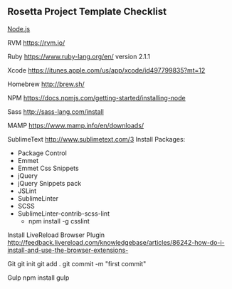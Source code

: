 Rosetta Project Template Checklist
----------------------------------

[Node.js](https://nodejs.org/)

RVM
https://rvm.io/

Ruby
https://www.ruby-lang.org/en/
version 2.1.1

Xcode
https://itunes.apple.com/us/app/xcode/id497799835?mt=12

Homebrew
http://brew.sh/

NPM
https://docs.npmjs.com/getting-started/installing-node

Sass
http://sass-lang.com/install

MAMP
https://www.mamp.info/en/downloads/

SublimeText
http://www.sublimetext.com/3
Install Packages:
- Package Control
- Emmet
- Emmet Css Snippets
- jQuery
- jQuery Snippets pack
- JSLint
- SublimeLinter
- SCSS
- SublimeLinter-contrib-scss-lint
  - npm install -g csslint

Install LiveReload Browser Plugin
http://feedback.livereload.com/knowledgebase/articles/86242-how-do-i-install-and-use-the-browser-extensions-

Git
    git init
    git add .
    git commit -m "first commit"

Gulp
    npm install
    gulp
